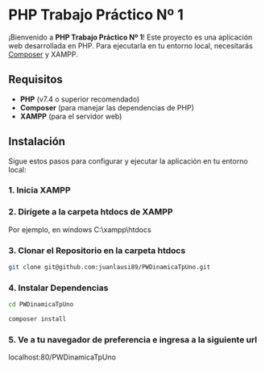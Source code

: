 # PHP Trabajo Práctico Nº 1

¡Bienvenido a **PHP Trabajo Práctico Nº 1**! Este proyecto es una aplicación web desarrollada en PHP. Para ejecutarla en tu entorno local, necesitarás [Composer](https://getcomposer.org/) y XAMPP.

## Requisitos

- **PHP** (v7.4 o superior recomendado)
- **Composer** (para manejar las dependencias de PHP)
- **XAMPP** (para el servidor web)

## Instalación

Sigue estos pasos para configurar y ejecutar la aplicación en tu entorno local:

### 1. Inicia XAMPP

### 2. Dirígete a la carpeta htdocs de XAMPP

Por ejemplo, en windows C:\xampp\htdocs

### 3. Clonar el Repositorio en la carpeta htdocs

```bash
git clone git@github.com:juanlausi89/PWDinamicaTpUno.git 

```

### 4. Instalar Dependencias

```bash
cd PWDinamicaTpUno

```

```bash
composer install

```

### 5. Ve a tu navegador de preferencia e ingresa a la siguiente url

localhost:80/PWDinamicaTpUno